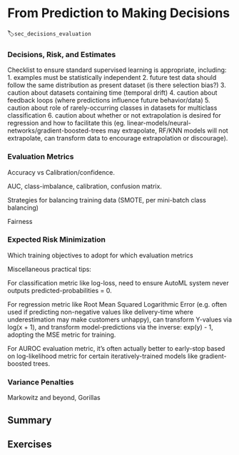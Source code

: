 # From Prediction to Making Decisions
:label:`sec_decisions_evaluation`

### Decisions, Risk, and Estimates

Checklist to ensure standard supervised learning is appropriate, including:
    1. examples must be statistically independent
    2. future test data should follow the same distribution as present dataset (is there selection bias?)
    3. caution about datasets containing time (temporal drift)
    4. caution about feedback loops (where predictions influence future behavior/data)
    5. caution about role of rarely-occurring classes in datasets for multiclass classification
    6. caution about whether or not extrapolation is desired for regression and how to facilitate this (eg. linear-models/neural-networks/gradient-boosted-trees may extrapolate, RF/KNN models will not extrapolate, can transform data to encourage extrapolation or discourage).

### Evaluation Metrics

Accuracy vs Calibration/confidence.

AUC, class-imbalance, calibration, confusion matrix.

Strategies for balancing training data (SMOTE, per mini-batch class balancing)

Fairness

### Expected Risk Minimization

Which training objectives to adopt for which evaluation metrics

Miscellaneous practical tips:

For classification metric like log-loss, need to ensure AutoML system never outputs predicted-probabilities = 0.

For regression metric like Root Mean Squared Logarithmic Error (e.g. often used if predicting non-negative values like delivery-time where underestimation may make customers unhappy), can transform Y-values via log(x + 1), and transform model-predictions via the inverse: exp(y) - 1, adopting the MSE metric for training.

For AUROC evaluation metric, it’s often actually better to early-stop based on log-likelihood metric for certain iteratively-trained models like gradient-boosted trees.

### Variance Penalties

Markowitz and beyond, Gorillas


## Summary


## Exercises

